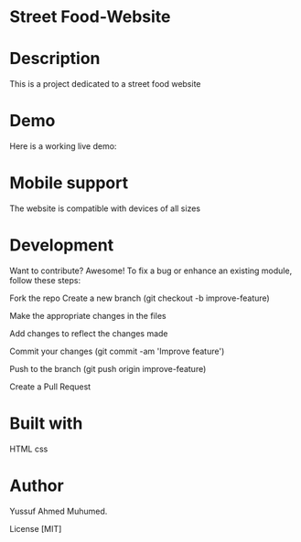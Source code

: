 # Street Food-Website

# Description
This is a project dedicated to a street food website

# Demo
Here is a working live demo:

# Mobile support
The website is compatible with devices of all sizes

# Development
Want to contribute? Awesome! To fix a bug or enhance an existing module, follow these steps:

Fork the repo
Create a new branch (git checkout -b improve-feature)

Make the appropriate changes in the files

Add changes to reflect the changes made

Commit your changes (git commit -am 'Improve feature')

Push to the branch (git push origin improve-feature)

Create a Pull Request

# Built with
HTML 
css 

# Author
Yussuf Ahmed Muhumed.

License
[MIT]